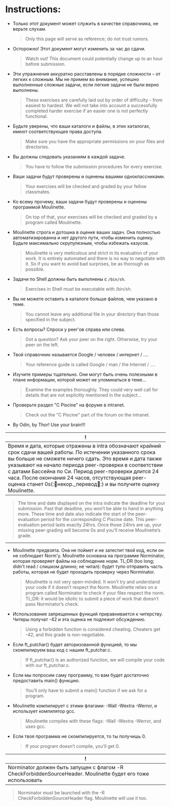 # Instructions: #

* Только этот документ может служить в качестве справочника, не верьте слухам.
  > Only this page will serve as reference; do not trust rumors.
* Осторожно! Этот документ могут изменить за час до сдачи.
  > Watch out! This document could potentially change up to an hour before submission.
* Эти упражнения аккуратно расставлены в порядке сложности – от легких к сложным. Мы не примем во внимание, успешно выполненные сложные задачи, если легкие задачи не были верно выполнены.
  > These exercises are carefully laid out by order of difficulty - from easiest to hardest. We will not take into account a successfully completed harder exercise if an easier one is not perfectly functional.
* Будьте уверены, что ваши каталоги и файлы, в этих каталогах, имеют соответствующее права доступа.
  > Make sure you have the appropriate permissions on your files and directories.
* Вы должны следовать указаниям в каждой задаче.
  > You have to follow the submission procedures for every exercise.
* Ваши задачи будут проверены и оценены вашими одноклассниками.
  > Your exercises will be checked and graded by your fellow classmates.
* Ко всему прочему, ваши задачи будут проверены и оценены программой Moulinette.
  > On top of that, your exercises will be checked and graded by a program called Moulinette.
* Moulinette строга и дотошна в оценке ваших задач. Она полностью автоматизированна и нет другого пути, чтобы изменить оценку. Будьте максимально скрупулезным, чтобы избежать казусов.
  > Moulinette is very meticulous and strict in its evaluation of your work. It is entirely automated and there is no way to negotiate with it. So if you want to avoid bad surprises, be as thorough as possible.
* Задачи по Shell должны быть выполнены с `/bin/sh`.
  > Exercises in Shell must be executable with /bin/sh.
* Вы не можете оставить в каталоге больше файлов, чем указано в теме.
  > You cannot leave any additional file in your directory than those specified in the subject.
* Есть вопросы? Спроси у peer'ов справа или слева.
  > Got a question? Ask your peer on the right. Otherwise, try your peer on the left.
* Твой справочник называется Google / человек / интернет / ....
  > Your reference guide is called Google / man / the Internet / ....
* Изучите примеры тщательно. Они могут быть очень полезными в плане информации, которой может не упоминаться в теме...
  > Examine the examples thoroughly. They could very well call for details that are not explicitly mentioned in the subject...
* Проверьте раздел "C Piscine" на форуме в intranet.
  > Check out the "C Piscine" part of the forum on the intranet.
* By Odin, by Thor! Use your brain!!!

| !             |
| ------------- |
|	Время и дата, которые отражены в intra обозначают крайний срок сдачи вашей работы. По истечении указанного срока вы больше не сможете ничего сдать. Это время и дата также указывают на начало периода peer-проверки в соответствии с датами Бассейна по Си. Период peer-проверки длится 24 часа. После окончания 24 часов, отсутствующая peer-оценка станет 0s(:🚩некор._перевод🚩:) и вы получите оценку Moulinette.
> The time and date displayed on the intra indicate the deadline for your submission. Past that deadline, you won’t be able to hand in anything more. These time and date also indicate the start of the peer-evaluation period for the corresponding C Piscine date. This peer-evaluation period lasts exactly 24hrs. Once those 24hrs are up, your missing peer-grading will become 0s and you’ll receive Moulinette’s grade.

---

* Moulinette предвзята. Она не поймет и не затестит твой код, если он не соблюдает Norm'у. Moulinette основана на программе Norminator, которая проверяет файлы на соблюдение норм. TL;DR (too long; didn’t read / слишком длинно; не читал): будет тупо отправить часть работы, которая не будет проходить проверку через Norminator.
  > Moulinette is not very open-minded. It won’t try and understand your code if it doesn’t respect the Norm. Moulinette relies on a program called Norminator to check if your ﬁles respect the norm. TL;DR: it would be idiotic to submit a piece of work that doesn’t pass Norminator’s check.

* Использование запрещенных функций приравнивается к читерству. Читеры получат -42 и эта оценка не подлежит обсуждению.
  > Using a forbidden function is considered cheating. Cheaters get -42, and this grade is non-negotiable.
* Если ft_putchar() будет авторизованной функцией, то мы скомпилируем ваш код с нашим ft_putchar.c.
  > If ft_putchar() is an authorized function, we will compile your code with our ft_putchar.c.
* Если мы попросим саму программу, то вам будет достаточно предоставить main() функцию.
  > You’ll only have to submit a main() function if we ask for a program.
* Moulinette компилирует с этими флагами: -Wall -Wextra -Werror, и использует компилятор gcc.
  > Moulinette compiles with these flags: -Wall -Wextra -Werror, and uses gcc.
* Если твоя программа не скомпилируется, то ты получишь 0.
  > If your program doesn’t compile, you’ll get 0.

| !             |
| ------------- |
| Norminator должен быть запущен с флагом -R CheckForbiddenSourceHeader. Moulinette будет его тоже использовать
> Norminator must be launched with the -R CheckForbiddenSourceHeader flag. Moulinette will use it too.